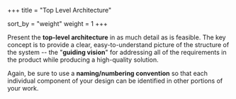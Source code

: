 +++
title = "Top Level Architecture"

sort_by = "weight"
weight = 1
+++

Present the **top-level architecture** in as much detail as is feasible.
The key concept is to provide a clear, easy-to-understand picture of
the structure of the system -- the "**guiding vision**" for addressing all
of the requirements in the product while producing a high-quality solution.

Again, be sure to use a **naming/numbering convention** so that each individual
component of your design can be identified in other portions of your work.

